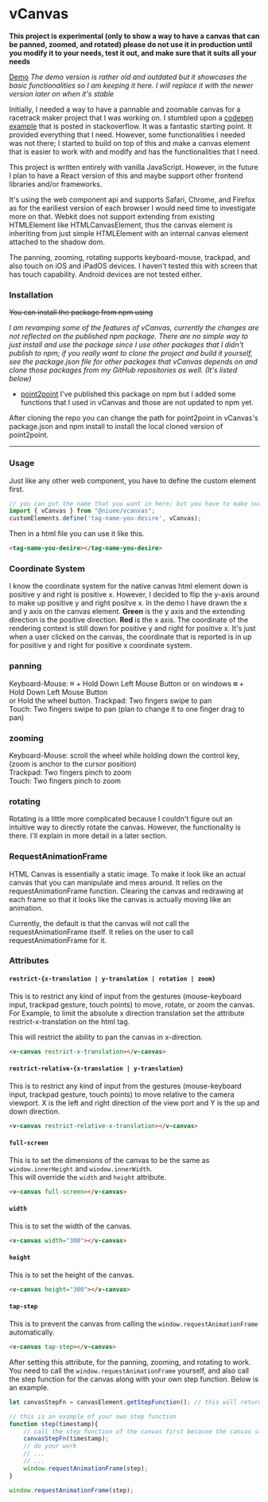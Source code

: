 # vCanvas

__This project is experimental (only to show a way to have a canvas that can be panned, zoomed, and rotated) please do not use it in production until you modify it to your needs, test it out, and make sure that it suits all your needs__ <br/>

[Demo](https://vntchang.dev/vCanvasDemo/)
_The demo version is rather old and outdated but it showcases the basic functionalities so I am keeping it here. I will replace it with the newer version later on when it's stable_

Initially, I needed a way to have a pannable and zoomable canvas for a racetrack maker project that I was working on. I stumbled upon a [codepen example](https://codepen.io/chengarda/pen/wRxoyB) that is posted in stackoverflow. It was a fantastic starting point. It provided everything that I need. However, some functionalities I needed was not there; I started to build on top of this and make a canvas element that is easier to work with and modify and has the functionalities that I need. 

This project is written entirely with vanilla JavaScript. However, in the future I plan to have a React version of this and maybe support other frontend libraries and/or frameworks.

It's using the web component api and supports Safari, Chrome, and Firefox as for the eariliest version of each browser I would need time to investigate more on that. Webkit does not support extending from existing HTMLElement like HTMLCanvasElement, thus the canvas element is inheriting from just simple HTMLElement with an internal canvas element attached to the shadow dom.

The panning, zooming, rotating supports keyboard-mouse, trackpad, and also touch on iOS and iPadOS devices. I haven't tested this with screen that has touch capability. Android devices are not tested either.

### Installation
~~You can install the package from npm using~~

_I am revamping some of the features of vCanvas, currently the changes are not reflected on the published npm package. There are no simple way to just install and use the package since I use other packages that I didn't publish to npm; if you really want to clone the project and build it yourself, see the package.json file for other packages that vCanvas depends on and clone those packages from my GitHub repositories as well. (It's listed below)_ 

- [point2point](https://github.com/niuee/point2point) I've published this package on npm but I added some functions that I used in vCanvas and those are not updated to npm yet. 

After cloning the repo you can change the path for point2point in vCanvas's package.json and npm install to install the local cloned version of point2point.

---
### Usage
Just like any other web component, you have to define the custom element first.
```javascript
// you can put the name that you want in here; but you have to make sure that it's more than one word (two words and up) and with dash(es) in between otherwise it won't work. This is the constraint imposed by web component
import { vCanvas } from "@niuee/vcanvas";
customElements.define('tag-name-you-desire', vCanvas);
```
Then in a html file you can use it like this.
```html
<tag-name-you-desire></tag-name-you-desire>
```

### Coordinate System
I know the coordinate system for the native canvas html element down is positive y and right is positive x. However, I decided to flip the y-axis around to make up positive y and right positve x.
In the demo I have drawn the x and y axis on the canvas element. 
__Green__ is the y axis and the extending direction is the positive direction.
__Red__ is the x axis.
The coordinate of the rendering context is still down for positive y and right for positive x. It's just when a user clicked on the canvas, the coordinate that is reported is in up for positive y and right for positive x coordinate system.

### panning
Keyboard-Mouse: <kbd>⌘</kbd> + Hold Down Left Mouse Button or on windows <kbd>⊞</kbd> + Hold Down Left Mouse Button <br/> or Hold the wheel button.
Trackpad: Two fingers swipe to pan<br/>
Touch: Two fingers swipe to pan (plan to change it to one finger drag to pan)<br/>

### zooming
Keyboard-Mouse: scroll the wheel while holding down the control key, (zoom is anchor to the cursor position)<br/>
Trackpad: Two fingers pinch to zoom<br/>
Touch: Two fingers pinch to zoom<br/>

### rotating
Rotating is a little more complicated because I couldn't figure out an intuitive way to directly rotate the canvas. However, the functionality is there. I'll explain in more detail in a later section.

### RequestAnimationFrame
HTML Canvas is essentially a static image. To make it look like an actual canvas that you can manipulate and mess around. It relies on the requestAnimationFrame function. Clearing the canvas and redrawing at each frame so that it looks like the canvas is actually moving like an animation. 

Currently, the default is that the canvas will not call the requestAnimationFrame itself. It relies on the user to call requestAnimationFrame for it. 

### Attributes

#### `restrict-{x-translation | y-translation | rotation | zoom}`
This is to restrict any kind of input from the gestures (mouse-keyboard input, trackpad gesture, touch points) to move, rotate, or zoom the canvas.<br/>
For Example, to limit the absolute x direction translation set the attribute restrict-x-translation on the html tag.

This will restrict the ability to pan the canvas in x-direction.
```html
<v-canvas restrict-x-translation></v-canvas> 
```
#### `restrict-relative-{x-translation | y-translation}`
This is to restrict any kind of input from the gestures (mouse-keyboard input, trackpad gesture, touch points) to move relative to the camera viewport.
X is the left and right direction of the view port and Y is the up and down direction.
```html
<v-canvas restrict-relative-x-translation></v-canvas> 
```
#### `full-screen`
This is to set the dimensions of the canvas to be the same as `window.innerHeight` and `window.innerWidth`.<br/>
This will override the `width` and `height` attribute.
```html
<v-canvas full-screen></v-canvas> 
```

#### `width`
This is to set the width of the canvas.
```html
<v-canvas width="300"></v-canvas> 
```

#### `height`
This is to set the height of the canvas.
```html
<v-canvas height="300"></v-canvas> 
```

#### `tap-step`
This is to prevent the canvas from calling the `window.requestAnimationFrame` automatically.
```html
<v-canvas tap-step></v-canvas> 
```
After setting this attribute, for the panning, zooming, and rotating to work. You need to call the `window.requestAnimationFrame` yourself, and also call the step function for the canvas along with your own step function. Below is an example.
```javascript
let canvasStepFn = canvasElement.getStepFunction(); // this will return the step function of the canvas element

// this is an example of your own step function
function step(timestamp){
    // call the step function of the canvas first because the canvas step function will clear the canvas
    canvasStepFn(timestamp);
    // do your work
    // ...
    // ...
    window.requestAnimationFrame(step);
}

window.requestAnimationFrame(step);
```
